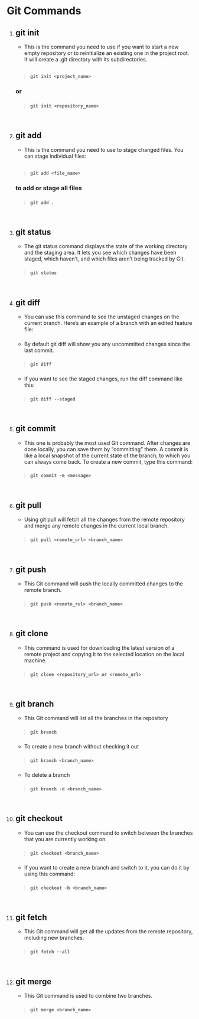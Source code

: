# Git Commands

1. ## git init

   - This is the command you need to use if you want to start a new empty repository or to reinitialize an existing one in the project root. It will create a .git directory with its subdirectories.

    <br>

   > **`git init <project_name>`**

   ### or

   ###

   > **`git init <repository_name>`**

<br>

2. ## git add

   - This is the command you need to use to stage changed files. You can stage individual files:

    <br>

   > **`git add <file_name>`**

   ### to add or stage all files

   ###

   > **`git add .`**

<br>

3. ## git status

   - The git status command displays the state of the working directory and the staging area. It lets you see which changes have been staged, which haven’t, and which files aren’t being tracked by Git.

   ###

   > **`git status`**

<br>

4. ## git diff

   - You can use this command to see the unstaged changes on the current branch. Here’s an example of a branch with an edited feature file:

   ###

   - By default git diff will show you any uncommitted changes since the last commit.

   ###

   > **`git diff`**

   ###

   - If you want to see the staged changes, run the diff command like this:

   ###

   > **`git diff --staged`**

<br>

5. ## git commit

   - This one is probably the most used Git command. After changes are done locally, you can save them by “committing” them. A commit is like a local snapshot of the current state of the branch, to which you can always come back. To create a new commit, type this command:

   ###

   > **`git commit -m <message>`**

<br>

6. ## git pull

   - Using git pull will fetch all the changes from the remote repository and merge any remote changes in the current local branch.

   ###

   > **`git pull <remote_url> <branch_name>`**

<br>

7. ## git push

   - This Git command will push the locally committed changes to the remote branch.

   ###

   > **`git push <remote_rul> <branch_name>`**

<br>

8. ## git clone

   - This command is used for downloading the latest version of a remote project and copying it to the selected location on the local machine.

   ###

   > **`git clone <repository_url> or <remote_url>`**

<br>

9. ## git branch

   - This Git command will list all the branches in the repository

   ###

   > **`git branch`**

   ###

   - To create a new branch without checking it out

   ###

   > **`git branch <branch_name>`**

   ###

   - To delete a branch

   ###

   > **`git branch -d <branch_name>`**

<br>

10. ## git checkout

    - You can use the checkout command to switch between the branches that you are currently working on.

    ###

    > **`git checkout <branch_name>`**

    ###

    - If you want to create a new branch and switch to it, you can do it by using this command:

    ###

    > **`git checkout -b <branch_name>`**

<br>

11. ## git fetch

    - This Git command will get all the updates from the remote repository, including new branches.

    ###

    > **`git fetch --all`**

<br>

12. ## git merge

    - This Git command is used to combine two branches.

    ###

    > **`git merge <branch_name>`**

<br>
